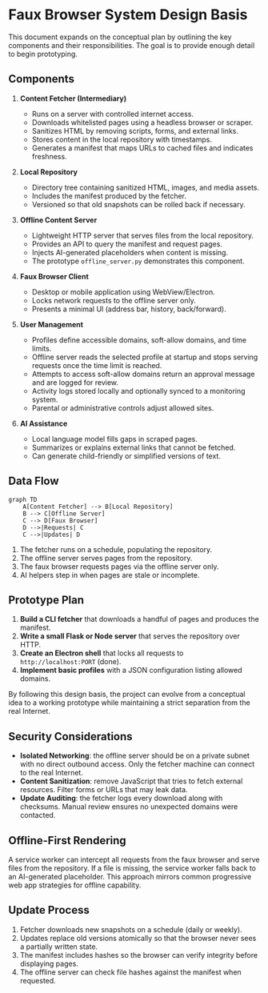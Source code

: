 # Faux Browser System Design Basis

This document expands on the conceptual plan by outlining the key components and their responsibilities. The goal is to provide enough detail to begin prototyping.

## Components

1. **Content Fetcher (Intermediary)**
   - Runs on a server with controlled internet access.
   - Downloads whitelisted pages using a headless browser or scraper.
   - Sanitizes HTML by removing scripts, forms, and external links.
   - Stores content in the local repository with timestamps.
   - Generates a manifest that maps URLs to cached files and indicates freshness.

2. **Local Repository**
   - Directory tree containing sanitized HTML, images, and media assets.
   - Includes the manifest produced by the fetcher.
   - Versioned so that old snapshots can be rolled back if necessary.

3. **Offline Content Server**
   - Lightweight HTTP server that serves files from the local repository.
   - Provides an API to query the manifest and request pages.
   - Injects AI-generated placeholders when content is missing.
   - The prototype `offline_server.py` demonstrates this component.

4. **Faux Browser Client**
   - Desktop or mobile application using WebView/Electron.
   - Locks network requests to the offline server only.
   - Presents a minimal UI (address bar, history, back/forward).

5. **User Management**
   - Profiles define accessible domains, soft-allow domains, and time limits.
   - Offline server reads the selected profile at startup and stops serving
     requests once the time limit is reached.
   - Attempts to access soft-allow domains return an approval message and are
     logged for review.
   - Activity logs stored locally and optionally synced to a monitoring system.
   - Parental or administrative controls adjust allowed sites.

6. **AI Assistance**
   - Local language model fills gaps in scraped pages.
   - Summarizes or explains external links that cannot be fetched.
   - Can generate child-friendly or simplified versions of text.

## Data Flow

```mermaid
graph TD
    A[Content Fetcher] --> B[Local Repository]
    B --> C[Offline Server]
    C --> D[Faux Browser]
    D -->|Requests| C
    C -->|Updates| D
```

1. The fetcher runs on a schedule, populating the repository.
2. The offline server serves pages from the repository.
3. The faux browser requests pages via the offline server only.
4. AI helpers step in when pages are stale or incomplete.

## Prototype Plan

1. **Build a CLI fetcher** that downloads a handful of pages and produces the manifest.
2. **Write a small Flask or Node server** that serves the repository over HTTP.
3. **Create an Electron shell** that locks all requests to `http://localhost:PORT` (done).
4. **Implement basic profiles** with a JSON configuration listing allowed domains.

By following this design basis, the project can evolve from a conceptual idea to a working prototype while maintaining a strict separation from the real Internet.

## Security Considerations

- **Isolated Networking**: the offline server should be on a private subnet with no direct outbound access. Only the fetcher machine can connect to the real Internet.
- **Content Sanitization**: remove JavaScript that tries to fetch external resources. Filter forms or URLs that may leak data.
- **Update Auditing**: the fetcher logs every download along with checksums. Manual review ensures no unexpected domains were contacted.

## Offline-First Rendering

A service worker can intercept all requests from the faux browser and serve files from the repository. If a file is missing, the service worker falls back to an AI-generated placeholder. This approach mirrors common progressive web app strategies for offline capability.

## Update Process

1. Fetcher downloads new snapshots on a schedule (daily or weekly).
2. Updates replace old versions atomically so that the browser never sees a partially written state.
3. The manifest includes hashes so the browser can verify integrity before displaying pages.
4. The offline server can check file hashes against the manifest when requested.


